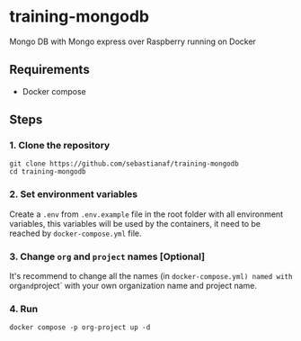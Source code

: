 # training-mongodb
Mongo DB with Mongo express over Raspberry running on Docker 

## Requirements
 - Docker compose

## Steps
### 1. Clone the repository
```shell
git clone https://github.com/sebastianaf/training-mongodb
cd training-mongodb
```
### 2. Set environment variables
Create a `.env` from `.env.example` file in the root folder with all environment variables, this variables will be used by the containers, it need to be reached by `docker-compose.yml` file.

### 3. Change `org` and `project` names [Optional]
It's recommend to change all the names (in `docker-compose.yml) named with `org` and `project` with your own organization name and project name.

### 4. Run
```shell
docker compose -p org-project up -d
```
